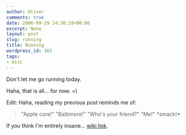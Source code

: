```yaml
---
author: Oliver
comments: true
date: 2006-09-29 14:38:19+00:00
excerpt: None
layout: post
slug: running
title: Running
wordpress_id: 365
tags:
- misc
---
```


Don't let me go running today.

Haha, that is all... for now. =)

Edit:  Haha, reading my previous post reminds me of:

<blockquote>"Apple core!"
"Baltimore!"
"Who's your friend?"
"Me!"
*smack!*</blockquote>

If you think I'm entirely insane... <a href="http://en.wikipedia.org/wiki/Apple_core">wiki link</a>.